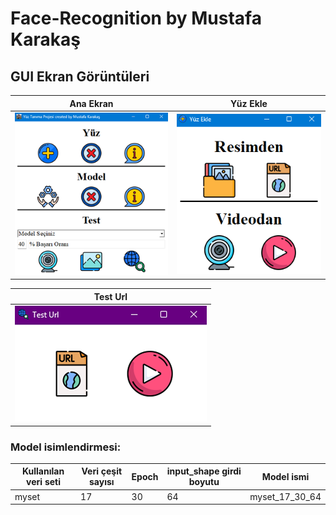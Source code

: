 # Face-Recognition by Mustafa Karakaş

## GUI Ekran Görüntüleri

| Ana Ekran                               | Yüz Ekle                              |
|-----------------------------------------|---------------------------------------|
| ![](utils/projectImages/mainScreen.png) | ![](utils/projectImages/addFace.png)  |

| Test Url                             |
|--------------------------------------|
| ![](utils/projectImages/testUrl.png) |

### Model isimlendirmesi:

| Kullanılan veri seti | Veri çeşit sayısı | Epoch | input_shape girdi boyutu | Model ismi     |
|----------------------|-------------------|-------|--------------------------|----------------|
| myset                | 17                | 30    | 64                       | myset_17_30_64 |